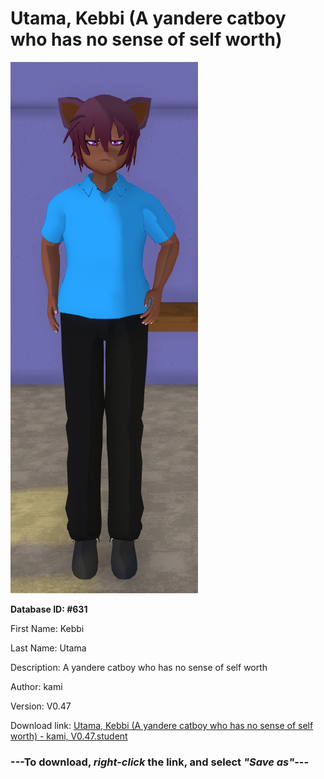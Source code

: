 # Utama, Kebbi (A yandere catboy who has no sense of self worth)

<img src="https://raw.githubusercontent.com/Arbiter1223/Daigaku-Gurashi-Custom-Students/master/Students/Files/Utama%2C%20Kebbi%20(A%20yandere%20catboy%20who%20has%20no%20sense%20of%20self%20worth).png" title="Utama, Kebbi (A yandere catboy who has no sense of self worth) - kami, V0.47">

**Database ID: #631**

First Name: Kebbi

Last Name: Utama

Description: A yandere catboy who has no sense of self worth

Author: kami

Version: V0.47

Download link: <a href="https://raw.githubusercontent.com/Arbiter1223/Daigaku-Gurashi-Custom-Students/master/Students/Files/Utama%2C%20Kebbi%20(A%20yandere%20catboy%20who%20has%20no%20sense%20of%20self%20worth)%20-%20kami%2C%20V0.47.student">Utama, Kebbi (A yandere catboy who has no sense of self worth) - kami, V0.47.student</a>

### ---**To download, _right-click_ the link, and select _"Save as"_**---
